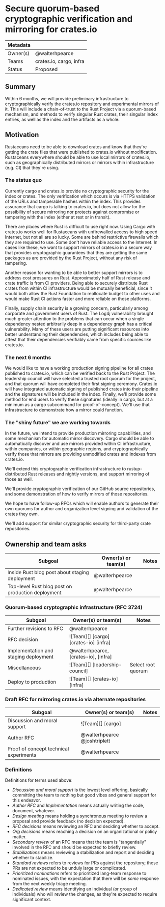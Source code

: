 # Secure quorum-based cryptographic verification and mirroring for crates.io

| Metadata |                         |
|----------|-------------------------|
| Owner(s) | @walterhpearce          |
| Teams    | crates.io, cargo, infra |
| Status   | Proposed                |

## Summary

Within 6 months, we will provide preliminary infrastructure to cryptographically verify the crates.io repository and experimental mirrors of it. This will include a chain-of-trust to the Rust Project via a quorum-based mechanism, and methods to verify singular Rust crates, their singular index entries, as well as the index and the artifacts as a whole.

## Motivation

Rustaceans need to be able to download crates and know that they're getting the crate files that were published to crates.io without modification. Rustaceans everywhere should be able to use local mirrors of crates.io, such as geographically distributed mirrors or mirrors within infrastructure (e.g. CI) that they're using.

### The status quo

Currently cargo and crates.io provide no cryptographic security for the index or crates. The only verification which occurs is via HTTPS validation of the URLs and tamperable hashes within the index. This provides assurance that cargo is talking to crates.io, but does not allow for the possibility of secure mirroring nor protects against compromise or tampering with the index (either at rest or in transit).

There are places where Rust is difficult to use right now. Using Cargo with crates.io works well for Rustaceans with unfirewalled access to high speed Internet, but not all are so lucky. Some are behind restrictive firewalls which they are required to use. Some don't have reliable access to the Internet. In cases like these, we want to support mirrors of crates.io in a secure way that provides cryptographic guarantees that they are getting the same packages as are provided by the Rust Project, without any risk of tampering.

Another reason for wanting to be able to better support mirrors is to address cost pressures on Rust. Approximately half of Rust release and crate traffic is from CI providers. Being able to securely distribute Rust crates from within CI infrastructure would be mutually beneficial, since it would both allow the Rust Foundation to reallocate budget to other uses and would make Rust CI actions faster and more reliable on those platforms.

Finally, supply chain security is a growing concern, particularly among corporate and government users of Rust. The Log4j vulnerability brought much greater attention to the problems that can occur when a single dependency nested arbitrarily deep in a dependency graph has a critical vulnerability. Many of these users are putting significant resources into better understanding their dependencies, which includes being able to attest that their dependencies verifiably came from specific sources like crates.io.

### The next 6 months

We would like to have a working production signing pipeline for all crates published to crates.io, which can be verified back to the Rust Project. The leadership council will have selected a trusted root quorum for the project, and that quorum will have completed their first signing ceremony. Crates.io will have integrated automatic signing of published crates into their pipeline and the signatures will be included in the index. Finally, we'll provide some method for end users to verify these signatures (ideally in cargo, but at a minimum as a cargo subcommand for proof-of-concept). We'll use that infrastructure to demonstrate how a mirror could function.

### The "shiny future" we are working towards

In the future, we intend to provide production mirroring capabilities, and some mechanism for automatic mirror discovery. Cargo should be able to automatically discover and use mirrors provided within CI infrastructure, within companies, or within geographic regions, and cryptographically verify those that mirrors are providing unmodified crates and indexes from crates.io.

We'll extend this cryptographic verification infrastructure to rustup-distributed Rust releases and nightly versions, and support mirroring of those as well.

We'll provide cryptographic verification of our GitHub source repositories, and some demonstration of how to verify mirrors of those repositories.

We hope to have follow-up RFCs which will enable authors to generate their own quorums for author and organization level signing and validation of the crates they own.

We'll add support for similar cryptographic security for third-party crate repositories.

## Ownership and team asks

| Subgoal                                           | Owner(s) or team(s) | Notes |
|---------------------------------------------------|---------------------|-------|
| Inside Rust blog post about staging deployment    | @walterhpearce      |       |
| Top-level Rust blog post on production deployment | @walterhpearce      |       |

### Quorum-based cryptographic infrastructure (RFC 3724)

| Subgoal                               | Owner(s) or team(s)                   | Notes              |
|---------------------------------------|---------------------------------------|--------------------|
| Further revisions to RFC              | @walterhpearce                        |                    |
| RFC decision                          | ![Team][] [cargo] [crates-io] [infra] |                    |
| Implementation and staging deployment | @walterhpearce, [crates-io], [infra]  |                    |
| Miscellaneous                         | ![Team][] [leadership-council]        | Select root quorum |
| Deploy to production                  | ![Team][] [crates-io] [infra]         |                    |

### Draft RFC for mirroring crates.io via alternate repositories

| Subgoal                                | Owner(s) or team(s)          | Notes |
|----------------------------------------|------------------------------|-------|
| Discussion and moral support           | ![Team][] [cargo]            |       |
| Author RFC                             | @walterhpearce @joshtriplett |       |
| Proof of concept technical experiments | @walterhpearce               |       |


### Definitions

Definitions for terms used above:

* *Discussion and moral support* is the lowest level offering, basically committing the team to nothing but good vibes and general support for this endeavor.
* *Author RFC* and *Implementation* means actually writing the code, document, whatever.
* *Design meeting* means holding a synchronous meeting to review a proposal and provide feedback (no decision expected).
* *RFC decisions* means reviewing an RFC and deciding whether to accept.
* *Org decisions* means reaching a decision on an organizational or policy matter.
* *Secondary review* of an RFC means that the team is "tangentially" involved in the RFC and should be expected to briefly review.
* *Stabilizations* means reviewing a stabilization and report and deciding whether to stabilize.
* *Standard reviews* refers to reviews for PRs against the repository; these PRs are not expected to be unduly large or complicated.
* *Prioritized nominations* refers to prioritized lang-team response to nominated issues, with the expectation that there will be *some* response from the next weekly triage meeting.
* *Dedicated review* means identifying an individual (or group of individuals) who will review the changes, as they're expected to require significant context.
